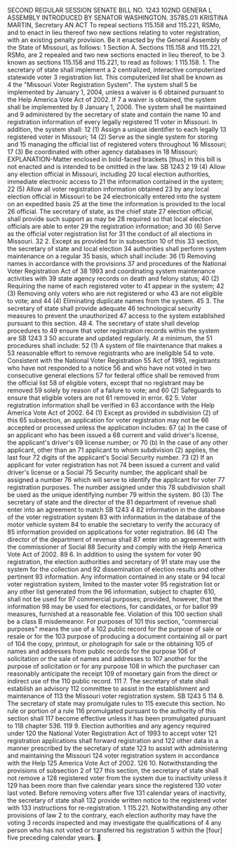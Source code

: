 SECOND REGULAR SESSION
SENATE BILL NO. 1243
102ND GENERA L ASSEMBLY
INTRODUCED BY SENATOR WASHINGTON.
3578S.01I KRISTINA MARTIN, Secretary
AN ACT
To repeal sections 115.158 and 115.221, RSMo, and to enact in lieu thereof two new sections
relating to voter registration, with an existing penalty provision.
Be it enacted by the General Assembly of the State of Missouri, as follows:
1 Section A. Sections 115.158 and 115.221, RSMo, are
2 repealed and two new sections enacted in lieu thereof, to be
3 known as sections 115.158 and 115.221, to read as follows:
1 115.158. 1. The secretary of state shall implement a
2 centralized, interactive computerized statewide voter
3 registration list. This computerized list shall be known as
4 the "Missouri Voter Registration System". The system shall
5 be implemented by January 1, 2004, unless a waiver is
6 obtained pursuant to the Help America Vote Act of 2002. If
7 a waiver is obtained, the system shall be implemented by
8 January 1, 2006. The system shall be maintained and
9 administered by the secretary of state and contain the name
10 and registration information of every legally registered
11 voter in Missouri. In addition, the system shall:
12 (1) Assign a unique identifier to each legally
13 registered voter in Missouri;
14 (2) Serve as the single system for storing and
15 managing the official list of registered voters throughout
16 Missouri;
17 (3) Be coordinated with other agency databases in
18 Missouri;
EXPLANATION-Matter enclosed in bold-faced brackets [thus] in this bill is not enacted
and is intended to be omitted in the law.
SB 1243 2
19 (4) Allow any election official in Missouri, including
20 local election authorities, immediate electronic access to
21 the information contained in the system;
22 (5) Allow all voter registration information obtained
23 by any local election official in Missouri to be
24 electronically entered into the system on an expedited basis
25 at the time the information is provided to the local
26 official. The secretary of state, as the chief state
27 election official, shall provide such support as may be
28 required so that local election officials are able to enter
29 the registration information; and
30 (6) Serve as the official voter registration list for
31 the conduct of all elections in Missouri.
32 2. Except as provided for in subsection 10 of this
33 section, the secretary of state and local election
34 authorities shall perform system maintenance on a regular
35 basis, which shall include:
36 (1) Removing names in accordance with the provisions
37 and procedures of the National Voter Registration Act of
38 1993 and coordinating system maintenance activities with
39 state agency records on death and felony status;
40 (2) Requiring the name of each registered voter to
41 appear in the system;
42 (3) Removing only voters who are not registered or who
43 are not eligible to vote; and
44 (4) Eliminating duplicate names from the system.
45 3. The secretary of state shall provide adequate
46 technological security measures to prevent the unauthorized
47 access to the system established pursuant to this section.
48 4. The secretary of state shall develop procedures to
49 ensure that voter registration records within the system are
SB 1243 3
50 accurate and updated regularly. At a minimum, the
51 procedures shall include:
52 (1) A system of file maintenance that makes a
53 reasonable effort to remove registrants who are ineligible
54 to vote. Consistent with the National Voter Registration
55 Act of 1993, registrants who have not responded to a notice
56 and who have not voted in two consecutive general elections
57 for federal office shall be removed from the official list
58 of eligible voters, except that no registrant may be removed
59 solely by reason of a failure to vote; and
60 (2) Safeguards to ensure that eligible voters are not
61 removed in error.
62 5. Voter registration information shall be verified in
63 accordance with the Help America Vote Act of 2002.
64 (1) Except as provided in subdivision (2) of this
65 subsection, an application for voter registration may not be
66 accepted or processed unless the application includes:
67 (a) In the case of an applicant who has been issued a
68 current and valid driver's license, the applicant's driver's
69 license number; or
70 (b) In the case of any other applicant, other than an
71 applicant to whom subdivision (2) applies, the last four
72 digits of the applicant's Social Security number.
73 (2) If an applicant for voter registration has not
74 been issued a current and valid driver's license or a Social
75 Security number, the applicant shall be assigned a number
76 which will serve to identify the applicant for voter
77 registration purposes. The number assigned under this
78 subdivision shall be used as the unique identifying number
79 within the system.
80 (3) The secretary of state and the director of the
81 department of revenue shall enter into an agreement to match
SB 1243 4
82 information in the database of the voter registration system
83 with information in the database of the motor vehicle system
84 to enable the secretary to verify the accuracy of
85 information provided on applications for voter registration.
86 (4) The director of the department of revenue shall
87 enter into an agreement with the commissioner of Social
88 Security and comply with the Help America Vote Act of 2002.
89 6. In addition to using the system for voter
90 registration, the election authorities and secretary of
91 state may use the system for the collection and
92 dissemination of election results and other pertinent
93 information. Any information contained in any state or
94 local voter registration system, limited to the master voter
95 registration list or any other list generated from the
96 information, subject to chapter 610, shall not be used for
97 commercial purposes; provided, however, that the information
98 may be used for elections, for candidates, or for ballot
99 measures, furnished at a reasonable fee. Violation of this
100 section shall be a class B misdemeanor. For purposes of
101 this section, "commercial purposes" means the use of a
102 public record for the purpose of sale or resale or for the
103 purpose of producing a document containing all or part of
104 the copy, printout, or photograph for sale or the obtaining
105 of names and addresses from public records for the purpose
106 of solicitation or the sale of names and addresses to
107 another for the purpose of solicitation or for any purpose
108 in which the purchaser can reasonably anticipate the receipt
109 of monetary gain from the direct or indirect use of the
110 public record.
111 7. The secretary of state shall establish an advisory
112 committee to assist in the establishment and maintenance of
113 the Missouri voter registration system.
SB 1243 5
114 8. The secretary of state may promulgate rules to
115 execute this section. No rule or portion of a rule
116 promulgated pursuant to the authority of this section shall
117 become effective unless it has been promulgated pursuant to
118 chapter 536.
119 9. Election authorities and any agency required under
120 the National Voter Registration Act of 1993 to accept voter
121 registration applications shall forward registration and
122 other data in a manner prescribed by the secretary of state
123 to assist with administering and maintaining the Missouri
124 voter registration system in accordance with the Help
125 America Vote Act of 2002.
126 10. Notwithstanding the provisions of subsection 2 of
127 this section, the secretary of state shall not remove a
128 registered voter from the system due to inactivity unless it
129 has been more than five calendar years since the registered
130 voter last voted. Before removing voters after five
131 calendar years of inactivity, the secretary of state shall
132 provide written notice to the registered voter with
133 instructions for re-registration.
1 115.221. Notwithstanding any other provisions of law
2 to the contrary, each election authority may have the voting
3 records inspected and may investigate the qualifications of
4 any person who has not voted or transferred his registration
5 within the [four] five preceding calendar years.
